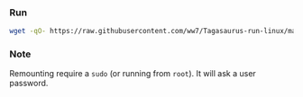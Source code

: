 ### Run
```sh
wget -qO- https://raw.githubusercontent.com/ww7/Tagasaurus-run-linux/main/tagasaurus-run.sh | bash
```

### Note
Remounting require a `sudo` (or running from `root`). It will ask a user password.